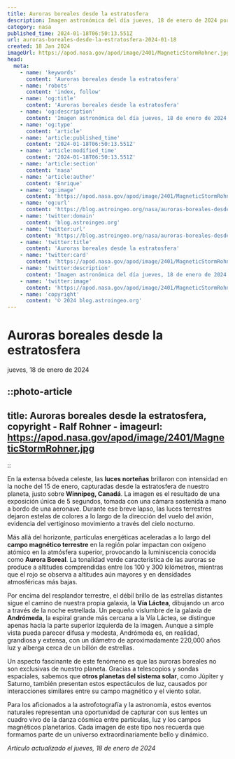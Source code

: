 ```yaml
---
title: Auroras boreales desde la estratosfera
description: Imagen astronómica del día jueves, 18 de enero de 2024 por la NASA; Auroras boreales desde la estratosfera
category: nasa
published_time: 2024-01-18T06:50:13.551Z
url: auroras-boreales-desde-la-estratosfera-2024-01-18
created: 18 Jan 2024
imageUrl: https://apod.nasa.gov/apod/image/2401/MagneticStormRohner.jpg
head:
  meta:
    - name: 'keywords'
      content: 'Auroras boreales desde la estratosfera'
    - name: 'robots'
      content: 'index, follow'
    - name: 'og:title'
      content: 'Auroras boreales desde la estratosfera'
    - name: 'og:description'
      content: 'Imagen astronómica del día jueves, 18 de enero de 2024 por la NASA; Auroras boreales desde la estratosfera'
    - name: 'og:type'
      content: 'article'
    - name: 'article:published_time'
      content: '2024-01-18T06:50:13.551Z'
    - name: 'article:modified_time'
      content: '2024-01-18T06:50:13.551Z'
    - name: 'article:section'
      content: 'nasa'
    - name: 'article:author'
      content: 'Enrique'
    - name: 'og:image'
      content: 'https://apod.nasa.gov/apod/image/2401/MagneticStormRohner.jpg'
    - name: 'og:url'
      content: 'https://blog.astroingeo.org/nasa/auroras-boreales-desde-la-estratosfera-2024-01-18'
    - name: 'twitter:domain'
      content: 'blog.astroingeo.org'
    - name: 'twitter:url'
      content: 'https://blog.astroingeo.org/nasa/auroras-boreales-desde-la-estratosfera-2024-01-18'
    - name: 'twitter:title'
      content: 'Auroras boreales desde la estratosfera'
    - name: 'twitter:card'
      content: 'https://apod.nasa.gov/apod/image/2401/MagneticStormRohner.jpg'
    - name: 'twitter:description'
      content: 'Imagen astronómica del día jueves, 18 de enero de 2024 por la NASA; Auroras boreales desde la estratosfera'
    - name: 'twitter:image'
      content: 'https://apod.nasa.gov/apod/image/2401/MagneticStormRohner.jpg'
    - name: 'copyright'
      content: '© 2024 blog.astroingeo.org'
---
```

# Auroras boreales desde la estratosfera
jueves, 18 de enero de 2024


::photo-article
---
title: Auroras boreales desde la estratosfera, copyright - Ralf Rohner -
imageurl: https://apod.nasa.gov/apod/image/2401/MagneticStormRohner.jpg
---
::



En la extensa bóveda celeste, las **luces norteñas** brillaron con intensidad en la noche del 15 de enero, capturadas desde la estratosfera de nuestro planeta, justo sobre **Winnipeg, Canadá**. La imagen es el resultado de una exposición única de 5 segundos, tomada con una cámara sostenida a mano a bordo de una aeronave. Durante ese breve lapso, las luces terrestres dejaron estelas de colores a lo largo de la dirección del vuelo del avión, evidencia del vertiginoso movimiento a través del cielo nocturno.

Más allá del horizonte, partículas energéticas aceleradas a lo largo del **campo magnético terrestre** en la región polar impactan con oxígeno atómico en la atmósfera superior, provocando la luminiscencia conocida como **Aurora Boreal**. La tonalidad verde característica de las auroras se produce a altitudes comprendidas entre los 100 y 300 kilómetros, mientras que el rojo se observa a altitudes aún mayores y en densidades atmosféricas más bajas.

Por encima del resplandor terrestre, el débil brillo de las estrellas distantes sigue el camino de nuestra propia galaxia, la **Vía Láctea**, dibujando un arco a través de la noche estrellada. Un pequeño vislumbre de la galaxia de **Andrómeda**, la espiral grande más cercana a la Vía Láctea, se distingue apenas hacia la parte superior izquierda de la imagen. Aunque a simple vista pueda parecer difusa y modesta, Andrómeda es, en realidad, grandiosa y extensa, con un diámetro de aproximadamente 220,000 años luz y alberga cerca de un billón de estrellas.

Un aspecto fascinante de este fenómeno es que las auroras boreales no son exclusivas de nuestro planeta. Gracias a telescopios y sondas espaciales, sabemos que **otros planetas del sistema solar**, como Júpiter y Saturno, también presentan estos espectáculos de luz, causados por interacciones similares entre su campo magnético y el viento solar.

Para los aficionados a la astrofotografía y la astronomía, estos eventos naturales representan una oportunidad de capturar con sus lentes un cuadro vivo de la danza cósmica entre partículas, luz y los campos magnéticos planetarios. Cada imagen de este tipo nos recuerda que formamos parte de un universo extraordinariamente bello y dinámico.

_Artículo actualizado el jueves, 18 de enero de 2024_